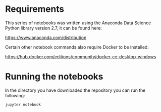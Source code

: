 # Requirements
This series of notebooks was written using the Anaconda Data Science 
Python library version 2.7, it can be found here:

https://www.anaconda.com/distribution

Certain other notebook commands also require Docker to be installed:

https://hub.docker.com/editions/community/docker-ce-desktop-windows

# Running the notebooks
In the directory you have downloaded the repository you can run the 
following:

```bash
jupyter notebook
```

